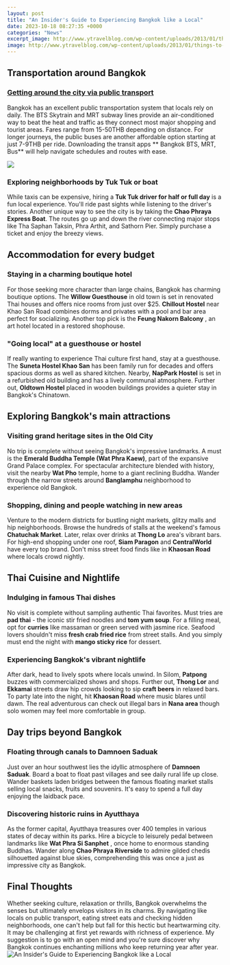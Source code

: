 ```yaml
---
layout: post
title: "An Insider's Guide to Experiencing Bangkok like a Local"
date: 2023-10-18 08:27:35 +0000
categories: "News"
excerpt_image: http://www.ytravelblog.com/wp-content/uploads/2013/01/things-to-do-in-bangkok-thailand1.jpg
image: http://www.ytravelblog.com/wp-content/uploads/2013/01/things-to-do-in-bangkok-thailand1.jpg
---
```


## Transportation around Bangkok
### [Getting around the city via public transport](https://northtimes.github.io/2024-01-08-u30bb-u30fc-u30b7-u30a7-u30eb-u3067-u306e-u751f-u6d3b/)
Bangkok has an excellent public transportation system that locals rely on daily. The BTS Skytrain and MRT subway lines provide an air-conditioned way to beat the heat and traffic as they connect most major shopping and tourist areas. Fares range from 15-50THB depending on distance. For longer journeys, the public buses are another affordable option starting at just 7-9THB per ride. Downloading the transit apps ** Bangkok BTS, MRT, Bus** will help navigate schedules and routes with ease.

![](http://i2.cdn.cnn.com/cnnnext/dam/assets/150928210419-insider-guide-bangkok--main-super-tease.jpg)
### **Exploring neighborhoods by Tuk Tuk or boat** 
While taxis can be expensive, hiring a **Tuk Tuk driver for half or full day** is a fun local experience. You'll ride past sights while listening to the driver's stories. Another unique way to see the city is by taking the **Chao Phraya Express Boat**. The routes go up and down the river connecting major stops like Tha Saphan Taksin, Phra Arthit, and Sathorn Pier. Simply purchase a ticket and enjoy the breezy views.
## Accommodation for every budget
### **Staying in a charming boutique hotel**
For those seeking more character than large chains, Bangkok has charming boutique options. The **Willow Guesthouse** in old town is set in renovated Thai houses and offers nice rooms from just over $25. **Chillout Hostel** near Khao San Road combines dorms and privates with a pool and bar area perfect for socializing. Another top pick is the **Feung Nakorn Balcony** , an art hotel located in a restored shophouse.
### **"Going local" at a guesthouse or hostel** 
If really wanting to experience Thai culture first hand, stay at a guesthouse. The **Suneta Hostel Khao San** has been family run for decades and offers spacious dorms as well as shared kitchen. Nearby, **NapPark Hostel** is set in a refurbished old building and has a lively communal atmosphere. Further out, **Oldtown Hostel** placed in wooden buildings provides a quieter stay in Bangkok's Chinatown. 
## Exploring Bangkok's main attractions
### **Visiting grand heritage sites in the Old City**
No trip is complete without seeing Bangkok's impressive landmarks. A must is the **Emerald Buddha Temple (Wat Phra Kaew)**, part of the expansive Grand Palace complex. For spectacular architecture blended with history, visit the nearby **Wat Pho** temple, home to a giant reclining Buddha. Wander through the narrow streets around **Banglamphu** neighborhood to experience old Bangkok.  
### **Shopping, dining and people watching in new areas**
Venture to the modern districts for bustling night markets, glitzy malls and hip neighborhoods. Browse the hundreds of stalls at the weekend's famous **Chatuchak Market**. Later, relax over drinks at **Thong Lo** area's vibrant bars. For high-end shopping under one roof, **Siam Paragon** and **CentralWorld** have every top brand. Don't miss street food finds like in **Khaosan Road** where locals crowd nightly.
## Thai Cuisine and Nightlife
### **Indulging in famous Thai dishes**
No visit is complete without sampling authentic Thai favorites. Must tries are **pad thai** - the iconic stir fried noodles and **tom yum soup**. For a filling meal, opt for **curries** like massaman or green served with jasmine rice. Seafood lovers shouldn't miss **fresh crab fried rice** from street stalls. And you simply must end the night with **mango sticky rice** for dessert. 
### **Experiencing Bangkok's vibrant nightlife**
After dark, head to lively spots where locals unwind. In Silom, **Patpong** buzzes with commercialized shows and shops. Further out, **Thong Lor** and **Ekkamai** streets draw hip crowds looking to sip **craft beers** in relaxed bars. To party late into the night, hit **Khaosan Road** where music blares until dawn. The real adventurous can check out illegal bars in **Nana area** though solo women may feel more comfortable in group.
## Day trips beyond Bangkok
### **Floating through canals to Damnoen Saduak**
Just over an hour southwest lies the idyllic atmosphere of **Damnoen Saduak**. Board a boat to float past villages and see daily rural life up close. Wander baskets laden bridges between the famous floating market stalls selling local snacks, fruits and souvenirs. It's easy to spend a full day enjoying the laidback pace. 
### **Discovering historic ruins in Ayutthaya**
As the former capital, Ayutthaya treasures over 400 temples in various states of decay within its parks. Hire a bicycle to leisurely pedal between landmarks like **Wat Phra Si Sanphet** , once home to enormous standing Buddhas. Wander along **Chao Phraya Riverside** to admire gilded chedis silhouetted against blue skies, comprehending this was once a just as impressive city as Bangkok.
## Final Thoughts
Whether seeking culture, relaxation or thrills, Bangkok overwhelms the senses but ultimately envelops visitors in its charms. By navigating like locals on public transport, eating street eats and checking hidden neighborhoods, one can't help but fall for this hectic but heartwarming city. It may be challenging at first yet rewards with richness of experience. My suggestion is to go with an open mind and you're sure discover why Bangkok continues enchanting millions who keep returning year after year.
![An Insider's Guide to Experiencing Bangkok like a Local](http://www.ytravelblog.com/wp-content/uploads/2013/01/things-to-do-in-bangkok-thailand1.jpg)